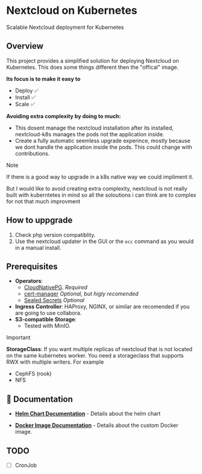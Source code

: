 # Nextcloud on Kubernetes

Scalable Nextcloud deployment for Kubernetes

## Overview

This project provides a simplified solution for deploying Nextcloud on Kubernetes. This does some things different then the "offical" image.

**Its focus is to make it easy to**
  - Deploy ✅
  - Install ✅
  - Scale ✅
  
**Avoiding extra complexity by doing to much:**
  - This dosent manage the nextcloud installation after its installed, nextcloud-k8s manages the pods not the application inside.
  - Create a fully automatic seemless upgrade experince, mostly because we dont handle the application inside the pods. This could change with contributions.

> [!NOTE]
> If there is a good way to upgrade in a k8s native way we could impliment it.
>
> But I would like to avoid creating extra complexity, nextcloud is not really built with kuberntetes in mind so all the soloutions i can think are to complex for not that much improvment

## How to uppgrade

1. Check php version compatiblity.
2. Use the nextcloud updater in the GUI or the `occ` command as you would in a manual install.

## Prerequisites

-   **Operators**: 
    -   [CloudNativePG](https://cloudnative-pg.io/). *Required*
    -   [cert-manager](https://cert-manager.io/) *Optional, but higly recomended*
    -   [Sealed Secrets](https://github.com/bitnami-labs/sealed-secrets) *Optional*
-   **Ingress Controller**: HAProxy, NGINX, or similar are recomended if you are going to use collabora.
-   **S3-compatible Storage**: 
    -   Tested with MinIO.

> [!IMPORTANT]
> **StorageClass**: If you want multiple replicas of nextcloud that is not located on the same kubernetes worker. You need a storageclass that supports RWX with multiple writers. For example
> - CephFS (rook)
> - NFS

## 📖 Documentation

- **[Helm Chart Documentation](chart/README.md)** - Details about the helm chart

- **[Docker Image Documentation](image/README.md)** - Details about the custom Docker image.


## TODO

- [ ] CronJob
